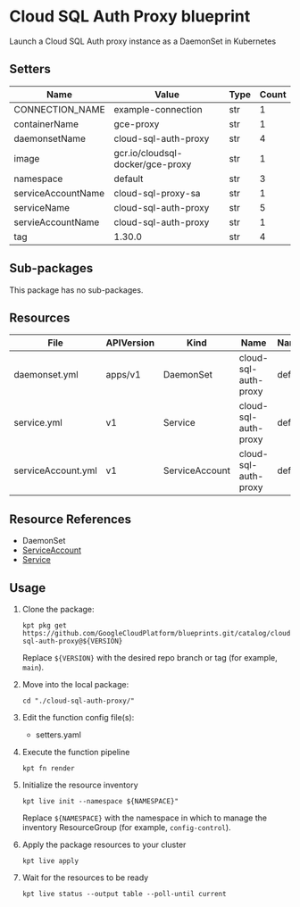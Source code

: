<!-- BEGINNING OF PRE-COMMIT-BLUEPRINT DOCS HOOK:TITLE -->
# Cloud SQL Auth Proxy blueprint


<!-- END OF PRE-COMMIT-BLUEPRINT DOCS HOOK:TITLE -->
<!-- BEGINNING OF PRE-COMMIT-BLUEPRINT DOCS HOOK:BODY -->
Launch a Cloud SQL Auth proxy instance as a DaemonSet in Kubernetes

## Setters

|        Name        |              Value               | Type | Count |
|--------------------|----------------------------------|------|-------|
| CONNECTION_NAME    | example-connection               | str  |     1 |
| containerName      | gce-proxy                        | str  |     1 |
| daemonsetName      | cloud-sql-auth-proxy             | str  |     4 |
| image              | gcr.io/cloudsql-docker/gce-proxy | str  |     1 |
| namespace          | default                          | str  |     3 |
| serviceAccountName | cloud-sql-proxy-sa               | str  |     1 |
| serviceName        | cloud-sql-auth-proxy             | str  |     5 |
| servieAccountName  | cloud-sql-auth-proxy             | str  |     1 |
| tag                | 1.30.0                           | str  |     4 |

## Sub-packages

This package has no sub-packages.

## Resources

|        File        | APIVersion |      Kind      |         Name         | Namespace |
|--------------------|------------|----------------|----------------------|-----------|
| daemonset.yml      | apps/v1    | DaemonSet      | cloud-sql-auth-proxy | default   |
| service.yml        | v1         | Service        | cloud-sql-auth-proxy | default   |
| serviceAccount.yml | v1         | ServiceAccount | cloud-sql-auth-proxy | default   |

## Resource References

- DaemonSet
- [ServiceAccount](https://kubernetes.io/docs/reference/generated/kubernetes-api/v1.22/#serviceaccount-v1-core)
- [Service](https://kubernetes.io/docs/reference/generated/kubernetes-api/v1.22/#service-v1-core)

## Usage

1.  Clone the package:
    ```shell
    kpt pkg get https://github.com/GoogleCloudPlatform/blueprints.git/catalog/cloud-sql-auth-proxy@${VERSION}
    ```
    Replace `${VERSION}` with the desired repo branch or tag
    (for example, `main`).

1.  Move into the local package:
    ```shell
    cd "./cloud-sql-auth-proxy/"
    ```

1.  Edit the function config file(s):
    - setters.yaml

1.  Execute the function pipeline
    ```shell
    kpt fn render
    ```

1.  Initialize the resource inventory
    ```shell
    kpt live init --namespace ${NAMESPACE}"
    ```
    Replace `${NAMESPACE}` with the namespace in which to manage
    the inventory ResourceGroup (for example, `config-control`).

1.  Apply the package resources to your cluster
    ```shell
    kpt live apply
    ```

1.  Wait for the resources to be ready
    ```shell
    kpt live status --output table --poll-until current
    ```

<!-- END OF PRE-COMMIT-BLUEPRINT DOCS HOOK:BODY -->
